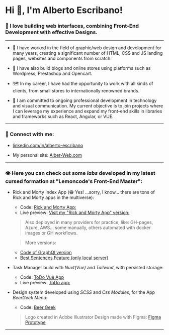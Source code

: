 <base target="_blank">

# Hi 👋, I'm Alberto Escribano!
### 🚀 I love building web interfaces, combining Front-End Development with effective Designs.
---
- 📖 I have worked in the field of graphic/web design and development for many years, creating a significant number of HTML, CSS and JS landing pages, websites and components from scratch.

- 🧭 I have also build blogs and online stores using platforms such as Wordpress, Prestashop and Opencart.

- 🗺️ In my career, I have had the opportunity to work with all kinds of clients, from small stores to internationally renowned brands.

- 🔎 I am committed to ongoing professional development in technology and visual communication. My current objective is to join projects where I can leverage my experience and expand my front-end skills in libraries and frameworks such as React, Angular, or VUE.

----

### 💬 Connect with me:

- <a href="https://www.linkedin.com/in/alberto-escribano" target="_blank">linkedin.com/in/alberto-escribano</a>
 
- My personal site:  [Alber-Web.com](https://www.alber-web.com)

---

### 👁️ Here you can check out some *labs* developed in my latest cursed formation at "Lemoncode's Front-End Master":
- Rick and Morty Index App (😁 Yes! ...sorry, I know... there are tons of Rick and Morty apps in the multiverse):
  - Code: [Rick and Morty App:](https://github.com/Alber-Writer/lemoncode-rest-api)
  - Live preview: [Visit my "Rick and Morty App" version: ](https://alber-writer.github.io/lemoncode-cloud-lab-basic-manual/#/characters/)
  > Also deployed in many providers for practice, like: GH-pages, Azure, AWS... some manually, others automated with docker images or GH workflows.
  
  > More versions: 
    - [Code of GraphQl version](https://github.com/Alber-Writer/lemoncode-rest-api/tree/feature/optional-exercise-graphql-version)
    - [Best Sentences Feature (only local server)](https://github.com/Alber-Writer/lemoncode-rest-api/tree/feature/best-sentences)

- Task Manager build with *Nuxt(Vue)* and *Tailwind*, with persisted storage:
  - Code: [ToDo Vue App](https://github.com/Alber-Writer/lemoncode-lab-vue)
  - Live preview: [ToDo app:](https://alber-writer.github.io/lemoncode-lab-vue/)
 
    
- Design system developed using *SCSS* and *Css Modules*, for the App *BeerGeek Menu*:
  - Code: [Beer Geek](https://github.com/Alber-Writer/beer-geek-menu)
  > Logo created in Adobe Illustrator
  > Design made with Figma: [Figma Prototype](https://www.figma.com/proto/IYUcR2eZsxjaH9FM5IK0gI/Beer-Geek-Men%C3%BA-v2?node-id=2165-450&t=5M43sO7kHOwLnNNp-1&starting-point-node-id=2165%3A450)



<!-- -- Challenge Layout Grid y Flex, Warner layout -->
<!-- -- https://github.com/Alber-Writer/Master-Front-End-Continuo/tree/main/01-layout/reto-warner-live -->

<!-- #React -->
<!-- -- 01-laboratorio-basico -->

<!-- -- 02-laboratorio-carrito-imgs -->

<!-- -- 03-lab-gestion-pedidos -->

<!-- # Angular Lab -->
<!-- https://github.com/Alber-Writer/Master-Front-End-Continuo/tree/main/04-frameworks/02-angular/01-layout-mini-aplicacion__basico -->
---
